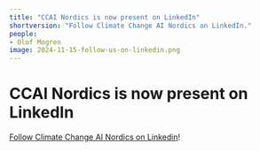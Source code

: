 ```yaml
---
title: "CCAI Nordics is now present on LinkedIn"
shortversion: "Follow Climate Change AI Nordics on LinkedIn."
people:
- Olof Mogren
image: 2024-11-15-follow-us-on-linkedin.png
---
```


# CCAI Nordics is now present on LinkedIn

[Follow Climate Change AI Nordics on Linkedin](https://www.linkedin.com/company/climate-change-ai-nordics/?viewAsMember=true)!


